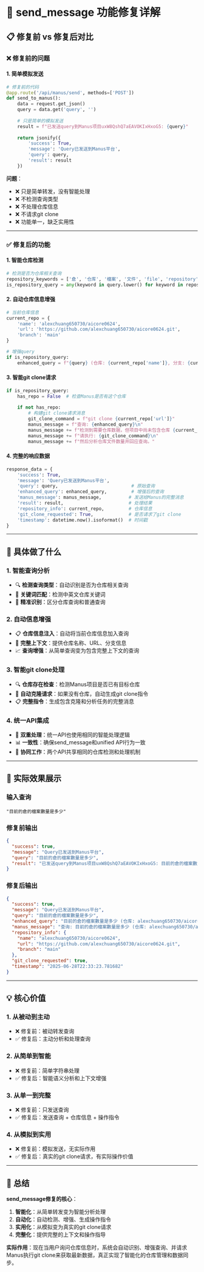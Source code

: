 # 🔧 send_message 功能修复详解

## 📋 修复前 vs 修复后对比

### ❌ **修复前的问题**

#### 1. 简单模拟发送
```python
# 修复前的代码
@app.route('/api/manus/send', methods=['POST'])
def send_to_manus():
    data = request.get_json()
    query = data.get('query', '')
    
    # 只是简单的模拟发送
    result = f"已发送query到Manus项目uxW8QshQ7aEAVOKIxHxoG5: {query}"
    
    return jsonify({
        'success': True,
        'message': 'Query已发送到Manus平台',
        'query': query,
        'result': result
    })
```

**问题**：
- ❌ 只是简单转发，没有智能处理
- ❌ 不检测查询类型
- ❌ 不处理仓库信息
- ❌ 不请求git clone
- ❌ 功能单一，缺乏实用性

---

### ✅ **修复后的功能**

#### 1. 智能仓库检测
```python
# 检测是否为仓库相关查询
repository_keywords = ['倉', '仓库', '檔案', '文件', 'file', 'repository', 'repo', 'git']
is_repository_query = any(keyword in query.lower() for keyword in repository_keywords)
```

#### 2. 自动仓库信息增强
```python
# 当前仓库信息
current_repo = {
    'name': 'alexchuang650730/aicore0624',
    'url': 'https://github.com/alexchuang650730/aicore0624.git',
    'branch': 'main'
}

# 增强query
if is_repository_query:
    enhanced_query = f"{query} (仓库: {current_repo['name']}, 分支: {current_repo['branch']})"
```

#### 3. 智能git clone请求
```python
if is_repository_query:
    has_repo = False  # 检查Manus是否有这个仓库
    
    if not has_repo:
        # 构建git clone请求消息
        git_clone_command = f"git clone {current_repo['url']}"
        manus_message = f"查询: {enhanced_query}\n"
        manus_message += f"检测到需要仓库数据，但项目中尚未包含仓库 {current_repo['name']}。\n"
        manus_message += f"请执行: {git_clone_command}\n"
        manus_message += f"然后分析仓库文件数量并回应查询。"
```

#### 4. 完整的响应数据
```python
response_data = {
    'success': True,
    'message': 'Query已发送到Manus平台',
    'query': query,                           # 原始查询
    'enhanced_query': enhanced_query,         # 增强后的查询
    'manus_message': manus_message,          # 发送给Manus的完整消息
    'result': result,                        # 处理结果
    'repository_info': current_repo,         # 仓库信息
    'git_clone_requested': True,             # 是否请求了git clone
    'timestamp': datetime.now().isoformat()  # 时间戳
}
```

---

## 🎯 **具体做了什么**

### 1. **智能查询分析**
- 🔍 **检测查询类型**：自动识别是否为仓库相关查询
- 📝 **关键词匹配**：检测中英文仓库关键词
- 🎯 **精准识别**：区分仓库查询和普通查询

### 2. **自动信息增强**
- 📋 **仓库信息注入**：自动将当前仓库信息加入查询
- 🔗 **完整上下文**：提供仓库名称、URL、分支信息
- 📈 **查询增强**：从简单查询变为包含完整上下文的查询

### 3. **智能git clone处理**
- 🔍 **仓库存在检查**：检测Manus项目是否已有目标仓库
- 🔄 **自动克隆请求**：如果没有仓库，自动生成git clone指令
- 📋 **完整指令**：生成包含克隆和分析任务的完整消息

### 4. **统一API集成**
- 🔗 **双重处理**：统一API也使用相同的智能处理逻辑
- 📊 **一致性**：确保send_message和unified API行为一致
- 🎯 **协同工作**：两个API共享相同的仓库检测和处理机制

---

## 🚀 **实际效果展示**

### 输入查询
```
"目前的倉的檔案數量是多少"
```

### 修复前输出
```json
{
  "success": true,
  "message": "Query已发送到Manus平台",
  "query": "目前的倉的檔案數量是多少",
  "result": "已发送query到Manus项目uxW8QshQ7aEAVOKIxHxoG5: 目前的倉的檔案數量是多少"
}
```

### 修复后输出
```json
{
  "success": true,
  "message": "Query已发送到Manus平台",
  "query": "目前的倉的檔案數量是多少",
  "enhanced_query": "目前的倉的檔案數量是多少 (仓库: alexchuang650730/aicore0624, 分支: main)",
  "manus_message": "查询: 目前的倉的檔案數量是多少 (仓库: alexchuang650730/aicore0624, 分支: main)\n检测到需要仓库数据，但项目中尚未包含仓库 alexchuang650730/aicore0624。\n请执行: git clone https://github.com/alexchuang650730/aicore0624.git\n然后分析仓库文件数量并回应查询。",
  "repository_info": {
    "name": "alexchuang650730/aicore0624",
    "url": "https://github.com/alexchuang650730/aicore0624.git",
    "branch": "main"
  },
  "git_clone_requested": true,
  "timestamp": "2025-06-28T22:33:23.781682"
}
```

---

## 💡 **核心价值**

### 1. **从被动到主动**
- ❌ 修复前：被动转发查询
- ✅ 修复后：主动分析和处理查询

### 2. **从简单到智能**
- ❌ 修复前：简单字符串处理
- ✅ 修复后：智能语义分析和上下文增强

### 3. **从单一到完整**
- ❌ 修复前：只发送查询
- ✅ 修复后：发送查询 + 仓库信息 + 操作指令

### 4. **从模拟到实用**
- ❌ 修复前：模拟发送，无实际作用
- ✅ 修复后：真实的git clone请求，有实际操作价值

---

## 🎯 **总结**

**send_message修复的核心**：
1. **智能化**：从简单转发变为智能分析处理
2. **自动化**：自动检测、增强、生成操作指令
3. **实用化**：从模拟变为真实的git clone请求
4. **完整化**：提供完整的上下文和操作指导

**实际作用**：现在当用户询问仓库信息时，系统会自动识别、增强查询、并请求Manus执行git clone来获取最新数据，真正实现了智能化的仓库管理和数据同步。

